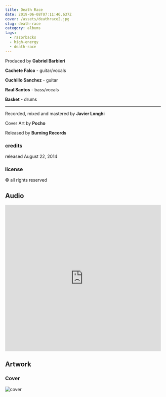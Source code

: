 ```yaml
---
title: Death Race
date: 2019-06-08T07:11:46.637Z
cover: /assets/deathrace2.jpg
slug: death-race
category: albums
tags:
  - razorbacks
  - high-energy
  - death-race
---
```


Produced by **Gabriel Barbieri**

**Cachete Falco** - guitar/vocals

**Cuchillo Sanchez** - guitar

**Raul Santos** - bass/vocals

**Basket** - drums

---

Recorded, mixed and mastered by **Javier Longhi**

Cover Art by **Pocho**

Released by **Burning Records**

### credits

released August 22, 2014

### license

&copy; all rights reserved

## Audio

<iframe style="border: 0; min-width: 240px; max-width: 512px; width: 100%; height: 472px; display: flex; margin: auto;" src="https://bandcamp.com/EmbeddedPlayer/album=2252614705/size=large/bgcol=ffffff/linkcol=e32c14/artwork=small/transparent=true/" seamless><a href="http://razorbacks.bandcamp.com/album/death-race">Death Race by Razorbacks</a></iframe>

## Artwork

### Cover

![cover](/assets/deathrace.jpg "cover")
